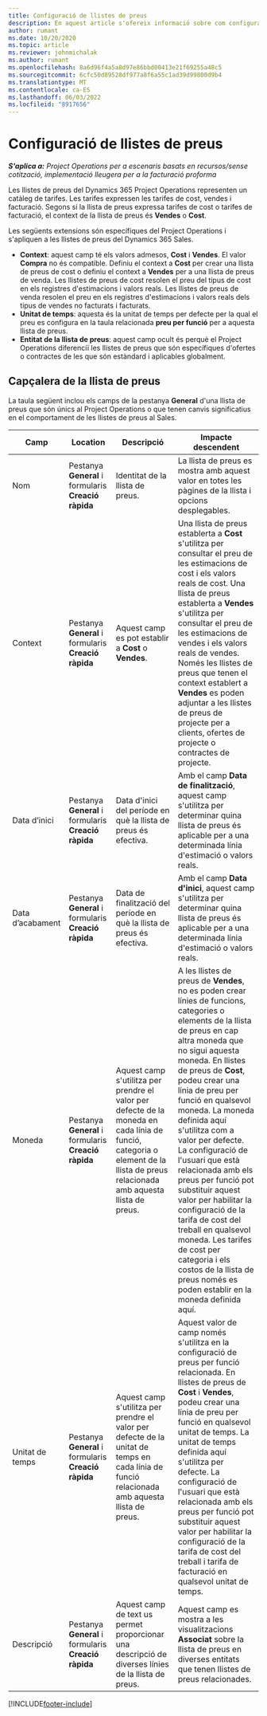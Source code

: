 ```yaml
---
title: Configuració de llistes de preus
description: En aquest article s'ofereix informació sobre com configurar llistes de preus de costos i de venda.
author: rumant
ms.date: 10/20/2020
ms.topic: article
ms.reviewer: johnmichalak
ms.author: rumant
ms.openlocfilehash: 8a6d96f4a5a8d97e86bbd00413e21f69255a48c5
ms.sourcegitcommit: 6cfc50d89528df977a8f6a55c1ad39d99800d9b4
ms.translationtype: MT
ms.contentlocale: ca-ES
ms.lasthandoff: 06/03/2022
ms.locfileid: "8917656"
---
```

# <a name="set-up-price-lists"></a>Configuració de llistes de preus

_**S'aplica a:** Project Operations per a escenaris basats en recursos/sense cotització, implementació lleugera per a la facturació proforma_

Les llistes de preus del Dynamics 365 Project Operations representen un catàleg de tarifes. Les tarifes expressen les tarifes de cost, vendes i facturació. Segons si la llista de preus expressa tarifes de cost o tarifes de facturació, el context de la llista de preus és **Vendes** o **Cost**.

Les següents extensions són específiques del Project Operations i s'apliquen a les llistes de preus del Dynamics 365 Sales.

- **Context**: aquest camp té els valors admesos, **Cost** i **Vendes**. El valor **Compra** no és compatible. Definiu el context a **Cost** per crear una llista de preus de cost o definiu el context a **Vendes** per a una llista de preus de venda. Les llistes de preus de cost resolen el preu del tipus de cost en els registres d'estimacions i valors reals. Les llistes de preus de venda resolen el preu en els registres d'estimacions i valors reals dels tipus de vendes no facturats i facturats.
- **Unitat de temps**: aquesta és la unitat de temps per defecte per la qual el preu es configura en la taula relacionada **preu per funció** per a aquesta llista de preus.
- **Entitat de la llista de preus**: aquest camp ocult és perquè el Project Operations diferenciï les llistes de preus que són específiques d'ofertes o contractes de les que són estàndard i aplicables globalment.

## <a name="price-list-header"></a>Capçalera de la llista de preus

La taula següent inclou els camps de la pestanya **General** d'una llista de preus que són únics al Project Operations o que tenen canvis significatius en el comportament de les llistes de preus al Sales.

| Camp | Location | Descripció | Impacte descendent |
| --- | --- | --- | --- |
| Nom | Pestanya **General** i formularis **Creació ràpida** | Identitat de la llista de preus. | La llista de preus es mostra amb aquest valor en totes les pàgines de la llista i opcions desplegables.|
| Context | Pestanya **General** i formularis **Creació ràpida** | Aquest camp es pot establir a **Cost** o **Vendes**. | Una llista de preus establerta a **Cost** s'utilitza per consultar el preu de les estimacions de cost i els valors reals de cost. Una llista de preus establerta a **Vendes** s'utilitza per consultar el preu de les estimacions de vendes i els valors reals de vendes. Només les llistes de preus que tenen el context establert a **Vendes** es poden adjuntar a les llistes de preus de projecte per a clients, ofertes de projecte o contractes de projecte. |
| Data d’inici | Pestanya **General** i formularis **Creació ràpida** | Data d'inici del període en què la llista de preus és efectiva. | Amb el camp **Data de finalització**, aquest camp s'utilitza per determinar quina llista de preus és aplicable per a una determinada línia d'estimació o valors reals. |
| Data d’acabament | Pestanya **General** i formularis **Creació ràpida** | Data de finalització del període en què la llista de preus és efectiva. | Amb el camp **Data d'inici**, aquest camp s'utilitza per determinar quina llista de preus és aplicable per a una determinada línia d'estimació o valors reals. |
| Moneda | Pestanya **General** i formularis **Creació ràpida** | Aquest camp s'utilitza per prendre el valor per defecte de la moneda en cada línia de funció, categoria o element de la llista de preus relacionada amb aquesta llista de preus. | A les llistes de preus de **Vendes**, no es poden crear línies de funcions, categories o elements de la llista de preus en cap altra moneda que no sigui aquesta moneda. En llistes de preus de **Cost**, podeu crear una línia de preu per funció en qualsevol moneda. La moneda definida aquí s'utilitza com a valor per defecte. La configuració de l'usuari que està relacionada amb els preus per funció pot substituir aquest valor per habilitar la configuració de la tarifa de cost del treball en qualsevol moneda. Les tarifes de cost per categoria i els costos de la llista de preus només es poden establir en la moneda definida aquí. |
| Unitat de temps | Pestanya **General** i formularis **Creació ràpida** | Aquest camp s'utilitza per prendre el valor per defecte de la unitat de temps en cada línia de funció relacionada amb aquesta llista de preus. | Aquest valor de camp només s'utilitza en la configuració de preus per funció relacionada. En llistes de preus de **Cost** i **Vendes**, podeu crear una línia de preu per funció en qualsevol unitat de temps. La unitat de temps definida aquí s'utilitza per defecte. La configuració de l'usuari que està relacionada amb els preus per funció pot substituir aquest valor per habilitar la configuració de la tarifa de cost del treball i tarifa de facturació en qualsevol unitat de temps. |
| Descripció | Pestanya **General** i formularis **Creació ràpida** | Aquest camp de text us permet proporcionar una descripció de diverses línies de la llista de preus. | Aquest camp es mostra a les visualitzacions **Associat** sobre la llista de preus en diverses entitats que tenen llistes de preus relacionades. |


[!INCLUDE[footer-include](../includes/footer-banner.md)]